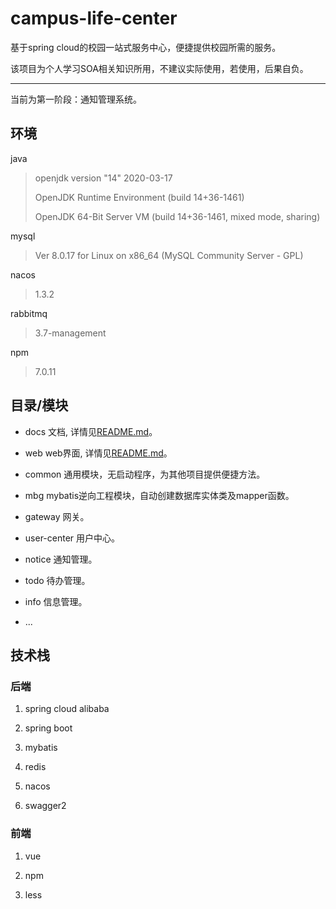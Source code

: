 # campus-life-center
基于spring cloud的校园一站式服务中心，便捷提供校园所需的服务。

该项目为个人学习SOA相关知识所用，不建议实际使用，若使用，后果自负。

---
当前为第一阶段：通知管理系统。

## 环境
java
> openjdk version "14" 2020-03-17
>
> OpenJDK Runtime Environment (build 14+36-1461)
>
> OpenJDK 64-Bit Server VM (build 14+36-1461, mixed mode, sharing)

mysql
> Ver 8.0.17 for Linux on x86_64 (MySQL Community Server - GPL)

nacos
> 1.3.2

rabbitmq
> 3.7-management

npm
> 7.0.11


## 目录/模块

- docs
文档, 详情见[README.md](./docs/README.md)。

- web
web界面, 详情见[README.md](./web/README.md)。

- common
通用模块，无启动程序，为其他项目提供便捷方法。
  
- mbg
mybatis逆向工程模块，自动创建数据库实体类及mapper函数。

- gateway
网关。

- user-center
用户中心。

- notice
通知管理。

- todo
待办管理。

- info
信息管理。

- ...

## 技术栈

### 后端

1. spring cloud alibaba

1. spring boot

1. mybatis

1. redis

1. nacos

1. swagger2

### 前端

1. vue

1. npm

1. less
